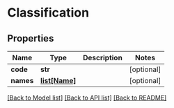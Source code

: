 # Classification

## Properties
Name | Type | Description | Notes
------------ | ------------- | ------------- | -------------
**code** | **str** |  | [optional] 
**names** | [**list[Name]**](Name.md) |  | [optional] 

[[Back to Model list]](../README.md#documentation-for-models) [[Back to API list]](../README.md#documentation-for-api-endpoints) [[Back to README]](../README.md)


